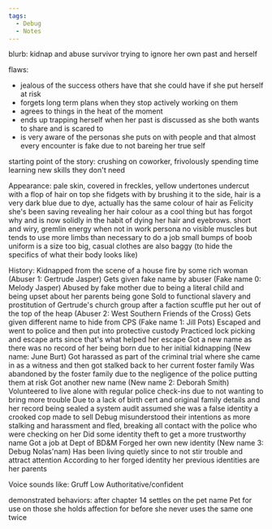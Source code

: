 ```yaml
---
tags:
  - Debug
  - Notes
---
```

blurb: kidnap and abuse survivor trying to ignore her own past and herself

flaws: 
- jealous of the success others have that she could have if she put herself at risk
- forgets long term plans when they stop actively working on them
- agrees to things in the heat of the moment
- ends up trapping herself when her past is discussed as she both wants to share and is scared to
- is very aware of the personas she puts on with people and that almost every encounter is fake due to not bareing her true self

starting point of the story: crushing on coworker, frivolously spending time learning new skills they don't need

Appearance:
pale skin, covered in freckles, yellow undertones
undercut with a flop of hair on top she fidgets with by brushing it to the side, hair is a very dark blue due to dye, actually has the same colour of hair as Felicity she's been saving revealing her hair colour as a cool thing but has forgot why and is now solidly in the habit of dying her hair and eyebrows.
short and wiry, gremlin energy when not in work persona
no visible muscles but tends to use more limbs than necessary to do a job
small bumps of boob
uniform is a size too big, casual clothes are also baggy (to hide the specifics of what their body looks like)


History:
Kidnapped from the scene of a house fire by some rich woman
(Abuser 1: Gertrude Jasper)
Gets given fake name by abuser
(Fake name 0: Melody Jasper)
Abused by fake mother due to being a literal child and being upset about her parents being gone
Sold to functional slavery and prostitution of Gertrude's church group after a faction scuffle put her out of the top of the heap
(Abuser 2: West Southern Friends of the Cross)
Gets given different name to hide from CPS 
(Fake name 1: Jill Pots)
Escaped and went to police and then put into protective custody
Practiced lock picking and escape arts since that's what helped her escape
Got a new name as there was no record of her being born due to her initial kidnapping
(New name: June Burt)
Got harassed as part of the criminal trial where she came in as a witness and then got stalked back to her current foster family
Was abandoned by the foster family due to the negligence of the police putting them at risk
Got another new name 
(New name 2: Deborah Smith)
Volunteered to live alone with regular police check-ins due to not wanting to bring more trouble
Due to a lack of birth cert and original family details and her record being sealed a system audit assumed she was a false identity a crooked cop made to sell
Debug misunderstood their intentions as more stalking and harassment and fled, breaking all contact with the police who were checking on her
Did some identity theft to get a more trustworthy name
Got a job at Dept of BD&M
Forged her own new identity 
(New name 3: Debug Nolas'nam)
Has been living quietly since to not stir trouble and attract attention
According to her forged identity her previous identities are her parents

Voice sounds like:
Gruff
Low
Authoritative/confident 

demonstrated behaviors:
after chapter 14 settles on the pet name Pet for use on those she holds affection for
before she never uses the same one twice